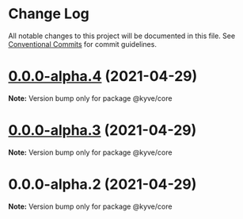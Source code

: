 # Change Log

All notable changes to this project will be documented in this file.
See [Conventional Commits](https://conventionalcommits.org) for commit guidelines.

# [0.0.0-alpha.4](https://github.com/KYVENetwork/logic/compare/@kyve/core@0.0.0-alpha.3...@kyve/core@0.0.0-alpha.4) (2021-04-29)

**Note:** Version bump only for package @kyve/core





# [0.0.0-alpha.3](https://github.com/KYVENetwork/logic/compare/@kyve/core@0.0.0-alpha.2...@kyve/core@0.0.0-alpha.3) (2021-04-29)

**Note:** Version bump only for package @kyve/core

# 0.0.0-alpha.2 (2021-04-29)

**Note:** Version bump only for package @kyve/core
